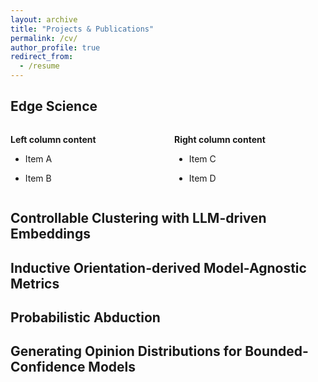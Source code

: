 ```yaml
---
layout: archive
title: "Projects & Publications"
permalink: /cv/
author_profile: true
redirect_from:
  - /resume
---
```


## Edge Science

<div style="display: flex; gap: 20px;">
  <div style="flex: 1;">

**Left column content**  
- Item A  
- Item B  

  </div>
  <div style="flex: 1;">

**Right column content**  
- Item C  
- Item D  

  </div>
</div>

## Controllable Clustering with LLM-driven Embeddings

## Inductive Orientation-derived Model-Agnostic Metrics

## Probabilistic Abduction

## Generating Opinion Distributions for Bounded-Confidence Models